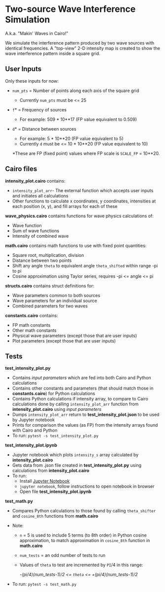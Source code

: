 # Two-source Wave Interference Simulation

A.k.a. "Makin' Waves in Cairo!"

We simulate the interference pattern produced by two wave sources with identical frequencies. A "top-view" 2-D intensity map is created to show the wave interference pattern inside a square grid.   


## User Inputs

Only these inputs for now:
- `num_pts` = Number of points along each axis of the square grid
    - Currently `num_pts` must be <= 25
- `f`* = Frequency of sources
    - For example: 509 * 10**17 (FP value equivalent to 0.509) 
- `d`* = Distance between sources 
    - For example: 5 * 10**20 (FP value equivalent to 5)
    - Currently `d` must be <= 10 * 10**20 (FP value equivalent to 10)

    *These are FP (fixed point) values where FP scale is `SCALE_FP` = 10**20.


## Cairo files

**intensity_plot.cairo** contains:
- `intensity_plot_arr`- The external function which accepts user inputs and initiates all calculations
- Other functions to calculate x coordinates, y coordinates, intensities at each position (x, y), and fill arrays for each of these

**wave_physics.cairo** contains functions for wave physics calculations of: 
- Wave function
- Sum of wave functions
- Intensity of combined wave

**math.cairo** contains math functions to use with fixed point quantities: 
- Square root, multiplication, division
- Distance between two points
- Shift any angle `theta` to equivalent angle `theta_shifted` within range -pi to pi
- Cosine approximation using Taylor series, requires -pi <= angle <= pi

**structs.cairo** contains struct definitions for: 
- Wave parameters common to both sources
- Wave parameters for an individual source
- Combined parameters for two waves

**constants.cairo** contains: 
- FP math constants
- Other math constants
- Physical wave parameters (except those that are user inputs)
- Plot parameters (except those that are user inputs)


## Tests

**test_intensity_plot.py**
- Contains *input parameters* which are fed into both Cairo and Python calculations
- Contains other constants and parameters (that should match those in **constants.cairo**) for Python calculations 
- Contains Python calculations if intensity array, to compare to Cairo calculations done by calling `intensity_plot_arr` function from **intensity_plot.cairo** using *input parameters*
- Dumps `intensity_plot_arr` return to **test_intensity_plot.json** to be used by Jupyter notebook
- Prints for comparison the values (as FP) from the intensity arrays found with Cairo and Python
- To run: `pytest -s test_intensity_plot.py`


**test_intensity_plot.ipynb**
- Jupyter notebook which plots `intensity_s` array calculated by **intensity_plot.cairo**
- Gets data from .json file created in **test_intensity_plot.py** using calculations from **intensity_plot.cairo**
- To run:
    - Install [Jupyter Notebook](https://jupyter.org/install)
    - `jupyter notebook`, follow instructions to open notebook in browser
    - Open file **test_intensity_plot.ipynb**


**test_math.py**
- Compares Python calculations to those found by calling `theta_shifter` and `cosine_8th` functions from **math.cairo**
- Note:
    - `n` = 5 is used to include 5 terms (to 8th order) in Python cosine approximation, to match approximation in `cosine_8th` function in **math.cairo**
    - `num_tests` = an odd number of tests to run
    - Values of `theta` to test are incremented by `PI`/4 in this range:

        *-(pi/4)(num_tests-1)/2 <= `theta` <= +(pi/4)(num_tests-1)/2*

- To run: `pytest -s test_math.py`